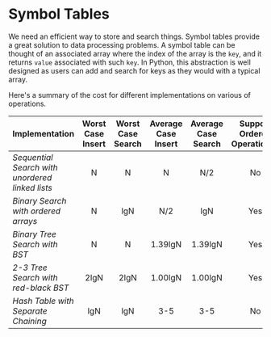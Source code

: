 # Symbol Tables

We need an efficient way to store and search things. Symbol tables provide a great solution to data processing problems. A symbol table can be thought of an associated array where the index of the array is the `key`, and it returns `value` associated with such `key`. In Python, this abstraction is well designed as users can add and search for keys as they would with a typical array.

Here's a summary of the cost for different implementations on various of operations.

|Implementation| Worst Case Insert|Worst Case Search|Average Case Insert|Average Case Search| Support Ordered Operations?|
|:--|:--:|:--:|:--:|:--:|:--:|
|*Sequential Search with unordered linked lists*| N | N | N | N/2| No|
|*Binary Search with ordered arrays*| N | lgN | N/2 | lgN | Yes |
|*Binary Tree Search with BST*| N | N | 1.39lgN | 1.39lgN| Yes|
|*2-3 Tree Search with red-black BST*| 2lgN | 2lgN | 1.00lgN | 1.00lgN| Yes|
|*Hash Table with Separate Chaining*| lgN | lgN | 3-5 | 3-5 |No|

